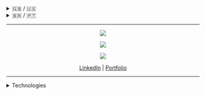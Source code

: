 <details>
<summary>🇬🇧 / 🇺🇸</summary>

Currently working as an iOS developer, but I know a lot of other things too.

</details>

<details>
<summary> 🇧🇷 / 🇵🇹 </summary>

(Meu outro README é um [blog][]!)

[blog]: https://fickledogfish.github.io/blog/index.html

Atualmente atuando como desenvolvedor iOS, porém também tenho conhecimento em
outras áreas.

</details>

---

<p align="center">
	<p align="center"><img src="https://github-readme-stats.vercel.app/api/top-langs/?username=fickledogfish&layout=compact&theme=github_dark"/></p>
	<p align="center"><img src="https://github-readme-stats.vercel.app/api?username=fickledogfish&show_icons=true&custom_title=Statistics&theme=github_dark"/></p>
	<p align="center"><img src="https://github-profile-trophy.vercel.app/?username=fickledogfish&column=4&theme=darkhub"/></p>
	<p align="center">
		<a href="https://www.linkedin.com/in/ungraciousraccoon/">LinkedIn</a>
		|
		<a href="https://github.com/fickledogfish?tab=repositories">Portfolio</a>
	</p>
</p>

---

<details>
<summary>Technologies</summary>

<!-- Pallette: https://coolors.co/palette/22223b-4a4e69-9a8c98-c9ada7-f2e9e4 -->

<!-- Icons: https://simpleicons.org/ -->

<!-- Programming languages -->

[![C]](https://en.wikipedia.org/wiki/C_(programming_language) "C")
[![C++]](https://en.wikipedia.org/wiki/C%2B%2B "C++")
[![C Sharp]](https://docs.microsoft.com/en-us/dotnet/csharp/ "C")
[![Go]](https://go.dev/ "Go")
[![JavaScript]](https://www.javascript.com/ "JavaScript")
[![Racket]](https://racket-lang.org/ "Racket")
[![Rust]](https://rust-lang.org/ "Rust")
[![Swift]](https://swift.org/ "Swift")
[![Zig]](https://ziglang.org/ "Zig")

[C]: https://img.shields.io/badge/C-4A4E69?style=for-the-badge&labelColor=22223b&logoColor=f2e9e4&logo=c
[C++]: https://img.shields.io/badge/C++-4A4E69?style=for-the-badge&labelColor=22223b&logoColor=f2e9e4&logo=cplusplus
[C Sharp]: https://img.shields.io/badge/C%23-4A4E69?style=for-the-badge&labelColor=22223b&logoColor=f2e9e4&logo=C+Sharp
[Go]: https://img.shields.io/badge/Go-4A4E69?style=for-the-badge&labelColor=22223b&logoColor=f2e9e4&logo=Go
[JavaScript]: https://img.shields.io/badge/JavaScript-4A4E69?style=for-the-badge&labelColor=22223b&logoColor=f2e9e4&logo=JavaScript
[Racket]: https://img.shields.io/badge/Racket-4A4E69?style=for-the-badge&labelColor=22223b&logoColor=f2e9e4&logo=Racket
[Rust]: https://img.shields.io/badge/Rust-4A4E69?style=for-the-badge&labelColor=22223b&logoColor=f2e9e4&logo=Rust
[Swift]: https://img.shields.io/badge/Swift-4A4E69?style=for-the-badge&labelColor=22223b&logoColor=f2e9e4&logo=Swift
[Zig]: https://img.shields.io/badge/Zig-4A4E69?style=for-the-badge&labelColor=22223b&logoColor=f2e9e4&logo=Zig

<!-- Source control managers -->

[![Fossil SCM]](https://fossil-scm.org/ "Fossil SCM")
[![Git]](https://git-scm.com/ "Git")

[Fossil SCM]: https://img.shields.io/badge/Fossil%20SCM-4A4E69?style=for-the-badge&labelColor=22223b&logoColor=f2e9e4&logo=Fossil%20SCM
[Git]: https://img.shields.io/badge/Git-4A4E69?style=for-the-badge&labelColor=22223b&logoColor=f2e9e4&logo=Git

<!-- Pipelines -->

[![GitHub Actions]](https://github.com/features/actions "GitHub Actions")

[GitHub Actions]: https://img.shields.io/badge/GitHub%20Actions-4A4E69?style=for-the-badge&labelColor=22223b&logoColor=f2e9e4&logo=GitHub+Actions

<!-- Editors/IDEs -->

[![Emacs]](https://gnu.org/software/emacs "Emacs")
[![Neovim]](https://neovim.io/ "Neovim")
[![Rider]](https://www.jetbrains.com/rider/ "Rider")
[![Visual Studio Code]](https://code.visualstudio.com/ "Visual Studio Code")
[![Xcode]](https://developer.apple.com/xcode/ "Xcode")

[Emacs]: https://img.shields.io/badge/Emacs-4A4E69?style=for-the-badge&labelColor=22223b&logoColor=f2e9e4&logo=GNU%20Emacs
[Neovim]: https://img.shields.io/badge/Neovim-4A4E69?style=for-the-badge&labelColor=22223b&logoColor=f2e9e4&logo=Neovim
[Rider]: https://img.shields.io/badge/Rider-4A4E69?style=for-the-badge&labelColor=22223b&logoColor=f2e9e4&logo=Rider
[Visual Studio Code]: https://img.shields.io/badge/Visual%20Studio%20Code-4A4E69?style=for-the-badge&labelColor=22223b&logoColor=f2e9e4&logo=Visual%20Studio%20Code
[Xcode]: https://img.shields.io/badge/Xcode-4A4E69?style=for-the-badge&labelColor=22223b&logoColor=f2e9e4&logo=Xcode

<!-- Operating Systems -->

[![Linux]](https://www.kernel.org/ "Linux")
[![macOS]](https://www.apple.com/macos/ "macOS")
[![Windows]](https://www.microsoft.com/en-us/windows "Windows")

[Linux]: https://img.shields.io/badge/Linux-4A4E69?style=for-the-badge&labelColor=22223b&logoColor=f2e9e4&logo=Linux
[macOS]: https://img.shields.io/badge/macOS-4A4E69?style=for-the-badge&labelColor=22223b&logoColor=f2e9e4&logo=macOS
[Windows]: https://img.shields.io/badge/Windows-4A4E69?style=for-the-badge&labelColor=22223b&logoColor=f2e9e4&logo=Windows

</details>
